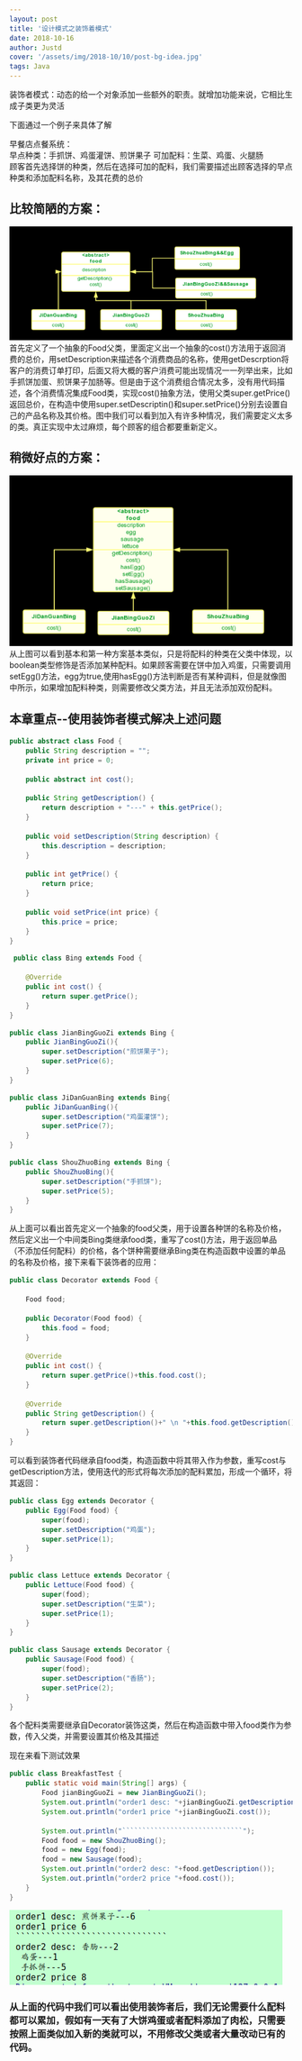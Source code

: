 ```yaml
---
layout: post
title: '设计模式之装饰着模式'
date: 2018-10-16
author: Justd
cover: '/assets/img/2018-10/10/post-bg-idea.jpg'
tags: Java   
---
```


装饰者模式：动态的给一个对象添加一些额外的职责。就增加功能来说，它相比生成子类更为灵活   

下面通过一个例子来具体了解    

早餐店点餐系统：   
早点种类：手抓饼、鸡蛋灌饼、煎饼果子
可加配料：生菜、鸡蛋、火腿肠    
顾客首先选择饼的种类，然后在选择可加的配料，我们需要描述出顾客选择的早点种类和添加配料名称，及其花费的总价   

## 比较简陋的方案：  
![](/assets/img/2018-10/16/one.png)
首先定义了一个抽象的Food父类，里面定义出一个抽象的cost()方法用于返回消费的总价，用setDescription来描述各个消费商品的名称，使用getDescrption将客户的消费订单打印，后面又将大概的客户消费可能出现情况一一列举出来，比如手抓饼加蛋、煎饼果子加肠等。但是由于这个消费组合情况太多，没有用代码描述，各个消费情况集成Food类，实现cost()抽象方法，使用父类super.getPrice()返回总价，在构造中使用super.setDescriptin()和super.setPrice()分别去设置自己的产品名称及其价格。图中我们可以看到加入有许多种情况，我们需要定义太多的类。真正实现中太过麻烦，每个顾客的组合都要重新定义。

## 稍微好点的方案：   
![](/assets/img/2018-10/16/two.png)   
从上图可以看到基本和第一种方案基本类似，只是将配料的种类在父类中体现，以boolean类型修饰是否添加某种配料。如果顾客需要在饼中加入鸡蛋，只需要调用setEgg()方法，egg为true,使用hasEgg()方法判断是否有某种调料，但是就像图中所示，如果增加配料种类，则需要修改父类方法，并且无法添加双份配料。

## 本章重点--使用装饰者模式解决上述问题   
``` java
public abstract class Food {
    public String description = "";
    private int price = 0;

    public abstract int cost();

    public String getDescription() {
        return description + "---" + this.getPrice();
    }

    public void setDescription(String description) {
        this.description = description;
    }

    public int getPrice() {
        return price;
    }

    public void setPrice(int price) {
        this.price = price;
    }
}
```
``` java
 public class Bing extends Food {

    @Override
    public int cost() {
        return super.getPrice();
    }
}
```
``` java
public class JianBingGuoZi extends Bing {
    public JianBingGuoZi(){
        super.setDescription("煎饼果子");
        super.setPrice(6);
    }
}
```
``` java 
public class JiDanGuanBing extends Bing{
    public JiDanGuanBing(){
        super.setDescription("鸡蛋灌饼");
        super.setPrice(7);
    }
}
```
``` java
public class ShouZhuoBing extends Bing {
    public ShouZhuoBing(){
        super.setDescription("手抓饼");
        super.setPrice(5);
    }
}
```
从上面可以看出首先定义一个抽象的food父类，用于设置各种饼的名称及价格，然后定义出一个中间类Bing类继承food类，重写了cost()方法，用于返回单品（不添加任何配料）的价格，各个饼种需要继承Bing类在构造函数中设置的单品的名称及价格，接下来看下装饰者的应用：   
``` Java
public class Decorator extends Food {

    Food food;

    public Decorator(Food food) {
        this.food = food;
    }

    @Override
    public int cost() {
        return super.getPrice()+this.food.cost();
    }

    @Override
    public String getDescription() {
        return super.getDescription()+" \n "+this.food.getDescription();
    }
}
``` 
可以看到装饰者代码继承自food类，构造函数中将其带入作为参数，重写cost与getDescription方法，使用迭代的形式将每次添加的配料累加，形成一个循环，将其返回：
``` Java
public class Egg extends Decorator {
    public Egg(Food food) {
        super(food);
        super.setDescription("鸡蛋");
        super.setPrice(1);
    }
}
```
```Java
public class Lettuce extends Decorator {
    public Lettuce(Food food) {
        super(food);
        super.setDescription("生菜");
        super.setPrice(1);
    }
}
```
```Java
public class Sausage extends Decorator {
    public Sausage(Food food) {
        super(food);
        super.setDescription("香肠");
        super.setPrice(2);
    }
}
```
各个配料类需要继承自Decorator装饰这类，然后在构造函数中带入food类作为参数，传入父类，并需要设置其价格及其描述

现在来看下测试效果
```Java
public class BreakfastTest {
    public static void main(String[] args) {
        Food jianBingGuoZi = new JianBingGuoZi();
        System.out.println("order1 desc: "+jianBingGuoZi.getDescription());
        System.out.println("order1 price "+jianBingGuoZi.cost());

        System.out.println("``````````````````````````````");
        Food food = new ShouZhuoBing();
        food = new Egg(food);
        food = new Sausage(food);
        System.out.println("order2 desc: "+food.getDescription());
        System.out.println("order2 price "+food.cost());
    }
}
```
![](/assets/img/2018-10/16/test.png)

<h3> 从上面的代码中我们可以看出使用装饰者后，我们无论需要什么配料都可以累加，假如有一天有了大饼鸡蛋或者配料添加了肉松，只需要按照上面类似加入新的类就可以，不用修改父类或者大量改动已有的代码。




